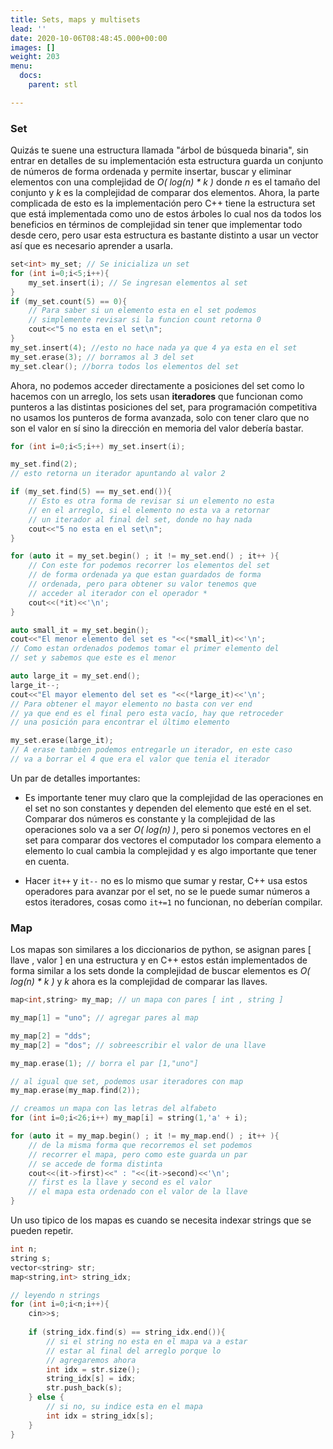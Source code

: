 ```yaml
---
title: Sets, maps y multisets
lead: ''
date: 2020-10-06T08:48:45.000+00:00
images: []
weight: 203
menu:
  docs:
    parent: stl

---
```

### Set

Quizás te suene una estructura llamada "árbol de búsqueda binaria", sin entrar en detalles de su implementación esta estructura guarda un conjunto de números de forma ordenada y permite insertar, buscar y eliminar elementos con una complejidad de *O( log(n) \* k )* donde *n* es el tamaño del conjunto y *k* es la complejidad de comparar dos elementos. Ahora, la parte complicada de esto es la implementación pero C++ tiene la estructura set que está implementada como uno de estos árboles lo cual nos da todos los beneficios en términos de complejidad sin tener que implementar todo desde cero, pero usar esta estructura es bastante distinto a usar un vector así que es necesario aprender a usarla.

```c++
set<int> my_set; // Se inicializa un set
for (int i=0;i<5;i++){
	my_set.insert(i); // Se ingresan elementos al set
}
if (my_set.count(5) == 0){
	// Para saber si un elemento esta en el set podemos
	// simplemente revisar si la funcion count retorna 0
	cout<<"5 no esta en el set\n";
}
my_set.insert(4); //esto no hace nada ya que 4 ya esta en el set
my_set.erase(3); // borramos al 3 del set
my_set.clear(); //borra todos los elementos del set
```

Ahora, no podemos acceder directamente a posiciones del set como lo hacemos con un arreglo, los sets usan **iteradores** que funcionan como punteros a las distintas posiciones del set, para programación competitiva no usamos los punteros de forma avanzada, solo con tener claro que no son el valor en sí sino la dirección en memoria del valor debería bastar.

```c++
for (int i=0;i<5;i++) my_set.insert(i);

my_set.find(2);
// esto retorna un iterador apuntando al valor 2

if (my_set.find(5) == my_set.end()){
	// Esto es otra forma de revisar si un elemento no esta
	// en el arreglo, si el elemento no esta va a retornar
	// un iterador al final del set, donde no hay nada
	cout<<"5 no esta en el set\n";
}

for (auto it = my_set.begin() ; it != my_set.end() ; it++ ){
	// Con este for podemos recorrer los elementos del set
	// de forma ordenada ya que estan guardados de forma
	// ordenada, pero para obtener su valor tenemos que
	// acceder al iterador con el operador *
	cout<<(*it)<<'\n';
}

auto small_it = my_set.begin();
cout<<"El menor elemento del set es "<<(*small_it)<<'\n';
// Como estan ordenados podemos tomar el primer elemento del
// set y sabemos que este es el menor

auto large_it = my_set.end();
large_it--;
cout<<"El mayor elemento del set es "<<(*large_it)<<'\n';
// Para obtener el mayor elemento no basta con ver end
// ya que end es el final pero esta vacío, hay que retroceder
// una posición para encontrar el último elemento

my_set.erase(large_it);
// A erase tambien podemos entregarle un iterador, en este caso
// va a borrar el 4 que era el valor que tenia el iterador
```

Un par de detalles importantes:

- Es importante tener muy claro que la complejidad de las operaciones en el set no son constantes y dependen del elemento que esté en el set. Comparar dos números es constante y la complejidad de las operaciones solo va a ser *O( log(n) )*, pero si ponemos vectores en el set para comparar dos vectores el computador los compara elemento a elemento lo cual cambia la complejidad y es algo importante que tener en cuenta.

- Hacer ```it++``` y ```it--``` no es lo mismo que sumar y restar, C++ usa estos operadores para avanzar por el set, no se le puede sumar números a estos iteradores, cosas como ```it+=1``` no funcionan, no deberían compilar.

### Map

Los mapas son similares a los diccionarios de python, se asignan pares [ llave , valor ] en una estructura y en C++ estos están implementados de forma similar a los sets donde la complejidad de buscar elementos es *O( log(n) \* k )* y *k* ahora es la complejidad de comparar las llaves.

```c++
map<int,string> my_map; // un mapa con pares [ int , string ]

my_map[1] = "uno"; // agregar pares al map

my_map[2] = "dds"; 
my_map[2] = "dos"; // sobreescribir el valor de una llave

my_map.erase(1); // borra el par [1,"uno"]

// al igual que set, podemos usar iteradores con map
my_map.erase(my_map.find(2));

// creamos un mapa con las letras del alfabeto
for (int i=0;i<26;i++) my_map[i] = string(1,'a' + i);

for (auto it = my_map.begin() ; it != my_map.end() ; it++ ){
	// de la misma forma que recorremos el set podemos
	// recorrer el mapa, pero como este guarda un par
	// se accede de forma distinta
	cout<<(it->first)<<" : "<<(it->second)<<'\n';
	// first es la llave y second es el valor
	// el mapa esta ordenado con el valor de la llave
}
```

Un uso tipico de los mapas es cuando se necesita indexar strings que se pueden repetir.

```c++
int n;
string s;
vector<string> str;
map<string,int> string_idx;

// leyendo n strings
for (int i=0;i<n;i++){
	cin>>s;
	
	if (string_idx.find(s) == string_idx.end()){
		// si el string no esta en el mapa va a estar 
		// estar al final del arreglo porque lo
		// agregaremos ahora
		int idx = str.size();
		string_idx[s] = idx;
		str.push_back(s);
	} else {
		// si no, su indice esta en el mapa
		int idx = string_idx[s];
	}
}
```

                                   